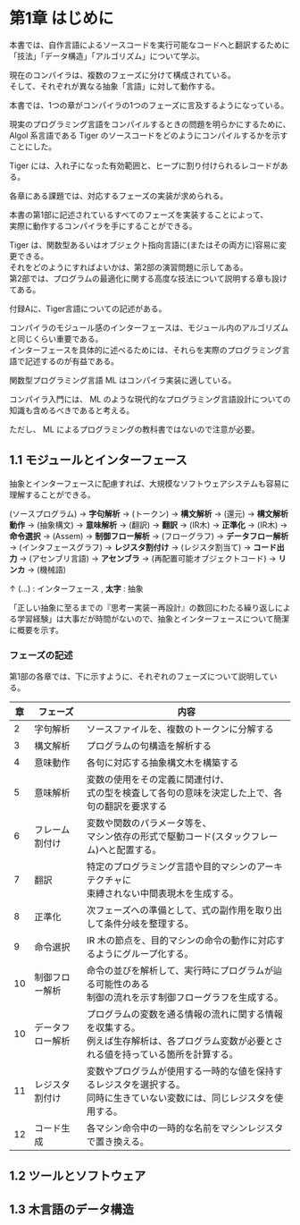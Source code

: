 # 第1章 はじめに

本書では、自作言語によるソースコードを実行可能なコードへと翻訳するために  
「技法」「データ構造」「アルゴリズム」について学ぶ。

現在のコンパイラは、複数のフェーズに分けて構成されている。  
そして、それぞれが異なる抽象「言語」に対して動作する。

本書では、1つの章がコンパイラの1つのフェーズに言及するようになっている。

現実のプログラミング言語をコンパイルするときの問題を明らかにするために、  
Algol 系言語である Tiger のソースコードをどのようにコンパイルするかを示すことにした。  

Tiger には、入れ子になった有効範囲と、ヒープに割り付けられるレコードがある。

各章にある課題では、対応するフェーズの実装が求められる。

本書の第1部に記述されているすべてのフェーズを実装することによって、  
実際に動作するコンパイラを手にすることができる。

Tiger は、関数型あるいはオブジェクト指向言語に(またはその両方に)容易に変更できる。  
それをどのようにすればよいかは、第2部の演習問題に示してある。  
第2部では、プログラムの最適化に関する高度な技法について説明する章も設けてある。

付録Aに、Tiger言語についての記述がある。

コンパイラのモジュール感のインターフェースは、モジュール内のアルゴリズムと同じくらい重要である。  
インターフェースを具体的に述べるためには、それらを実際のプログラミング言語で記述するのが有益である。

関数型プログラミング言語 ML はコンパイラ実装に適している。

コンパイラ入門には、 ML のような現代的なプログラミング言語設計についての知識も含めるべきであると考える。

ただし、 ML によるプログラミングの教科書ではないので注意が必要。

## 1.1 モジュールとインターフェース

抽象とインターフェースに配慮すれば、大規模なソフトウェアシステムも容易に理解することができる。

(ソースプログラム) → **字句解析** → (トークン) → **構文解析** → (還元) → **構文解析動作** → (抽象構文) → **意味解析** → (翻訳) → **翻訳** → (IR木) → **正準化** → (IR木) → **命令選択** → (Assem) → **制御フロー解析** → (フローグラフ) → **データフロー解析** → (インタフェースグラフ) → **レジスタ割付け** → (レジスタ割当て) → **コード出力** → (アセンブリ言語) → **アセンブラ** → (再配置可能オブジェクトコード) → **リンカ** → (機械語)

↑ (…) : インターフェース , **太字** : 抽象

「正しい抽象に至るまでの『思考ー実装ー再設計』の数回にわたる繰り返しによる学習経験」は大事だが時間がないので、抽象とインターフェースについて簡潔に概要を示す。

### フェーズの記述

第1部の各章では、下に示すように、それぞれのフェーズについて説明している。

| 章 | フェーズ | 内容 |
| -- | -- | -- |
| 2 | 字句解析 | ソースファイルを、複数のトークンに分解する |
| 3 | 構文解析 | プログラムの句構造を解析する |
| 4 | 意味動作 | 各句に対応する抽象構文木を構築する |
| 5 | 意味解析 | 変数の使用をその定義に関連付け、<br>式の型を検査して各句の意味を決定した上で、各句の翻訳を要求する |
| 6 | フレーム割付け | 変数や関数のパラメータ等を、<br>マシン依存の形式で駆動コード(スタックフレーム)へと配置する。 |
| 7 | 翻訳 | 特定のプログラミング言語や目的マシンのアーキテクチャに<br>束縛されない中間表現木を生成する。 |
| 8 | 正準化 | 次フェーズへの準備として、式の副作用を取り出して条件分岐を整理する。 |
| 9 | 命令選択 | IR 木の節点を、目的マシンの命令の動作に対応するようにグループ化する。 |
| 10 | 制御フロー解析 | 命令の並びを解析して、実行時にプログラムが辿る可能性のある<br>制御の流れを示す制御フローグラフを生成する。 |
| 10 | データフロー解析 | プログラムの変数を通る情報の流れに関する情報を収集する。<br>例えば生存解析は、各プログラム変数が必要とされる値を持っている箇所を計算する。 |
| 11 | レジスタ割付け | 変数やプログラムが使用する一時的な値を保持するレジスタを選択する。<br>同時に生きていない変数には、同じレジスタを使用する。 |
| 12 | コード生成 | 各マシン命令中の一時的な名前をマシンレジスタで置き換える。 |

## 1.2 ツールとソフトウェア

## 1.3 木言語のデータ構造
